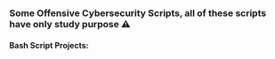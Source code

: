 ### Some Offensive Cybersecurity Scripts, all of these scripts have only study purpose ⚠️

#### Bash Script Projects:
